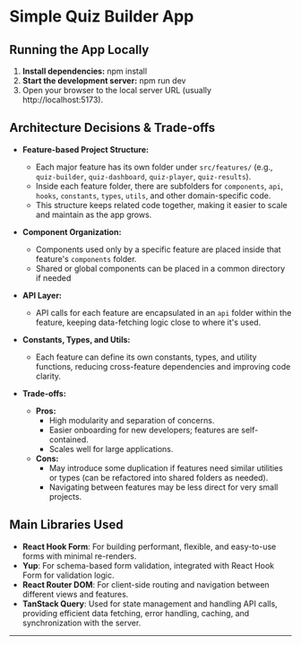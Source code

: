 # Simple Quiz Builder App

## Running the App Locally

1. **Install dependencies:**
   npm install
2. **Start the development server:**
   npm run dev
3. Open your browser to the local server URL (usually http://localhost:5173).

## Architecture Decisions & Trade-offs

- **Feature-based Project Structure:**
  - Each major feature has its own folder under `src/features/` (e.g., `quiz-builder`, `quiz-dashboard`, `quiz-player`, `quiz-results`).
  - Inside each feature folder, there are subfolders for `components`, `api`, `hooks`, `constants`, `types`, `utils`, and other domain-specific code.
  - This structure keeps related code together, making it easier to scale and maintain as the app grows.

- **Component Organization:**
  - Components used only by a specific feature are placed inside that feature's `components` folder.
  - Shared or global components can be placed in a common directory if needed

- **API Layer:**
  - API calls for each feature are encapsulated in an `api` folder within the feature, keeping data-fetching logic close to where it's used.

- **Constants, Types, and Utils:**
  - Each feature can define its own constants, types, and utility functions, reducing cross-feature dependencies and improving code clarity.

- **Trade-offs:**
  - **Pros:**
    - High modularity and separation of concerns.
    - Easier onboarding for new developers; features are self-contained.
    - Scales well for large applications.
  - **Cons:**
    - May introduce some duplication if features need similar utilities or types (can be refactored into shared folders as needed).
    - Navigating between features may be less direct for very small projects.

## Main Libraries Used

- **React Hook Form**: For building performant, flexible, and easy-to-use forms with minimal re-renders.
- **Yup**: For schema-based form validation, integrated with React Hook Form for validation logic.
- **React Router DOM**: For client-side routing and navigation between different views and features.
- **TanStack Query**: Used for state management and handling API calls, providing efficient data fetching, error handling, caching, and synchronization with the server.

---
